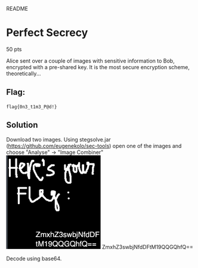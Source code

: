 README

# Perfect Secrecy
50 pts

Alice sent over a couple of images with sensitive information to Bob, encrypted with a pre-shared key. It is the most secure encryption scheme, theoretically...

## Flag:
```shell
flag{0n3_t1m3_P@d!}
```

## Solution
Download two images. Using stegsolve.jar (https://github.com/eugenekolo/sec-tools)
open one of the images and choose  "Analyse" -> "Image Combiner"
![bf146b470fa4f97731802eff127d26c6.png](../../_resources/85418751d2f847c5ad868f0ec4182bdf.png)
ZmxhZ3swbjNfdDFtM19QQGQhfQ==

Decode using base64.